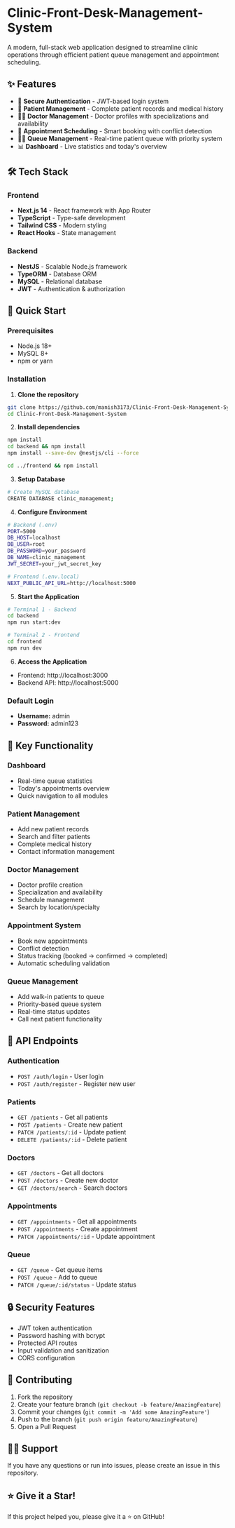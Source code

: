 # Clinic-Front-Desk-Management-System


A modern, full-stack web application designed to streamline clinic operations through efficient patient queue management and appointment scheduling.

## ✨ Features

- 🔐 **Secure Authentication** - JWT-based login system
- 👥 **Patient Management** - Complete patient records and medical history
- 👨‍⚕️ **Doctor Management** - Doctor profiles with specializations and availability
- 📅 **Appointment Scheduling** - Smart booking with conflict detection
- 🚶‍♂️ **Queue Management** - Real-time patient queue with priority system
- 📊 **Dashboard** - Live statistics and today's overview

## 🛠️ Tech Stack

### Frontend

- **Next.js 14** - React framework with App Router
- **TypeScript** - Type-safe development
- **Tailwind CSS** - Modern styling
- **React Hooks** - State management

### Backend

- **NestJS** - Scalable Node.js framework
- **TypeORM** - Database ORM
- **MySQL** - Relational database
- **JWT** - Authentication & authorization

## 🚀 Quick Start

### Prerequisites

- Node.js 18+
- MySQL 8+
- npm or yarn

### Installation

1. **Clone the repository**

```bash
git clone https://github.com/manish3173/Clinic-Front-Desk-Management-System.git
cd Clinic-Front-Desk-Management-System
```

2. **Install dependencies**

```bash
npm install
cd backend && npm install
npm install --save-dev @nestjs/cli --force

cd ../frontend && npm install
```

3. **Setup Database**

```bash
# Create MySQL database
CREATE DATABASE clinic_management;
```

4. **Configure Environment**

```bash
# Backend (.env)
PORT=5000
DB_HOST=localhost
DB_USER=root
DB_PASSWORD=your_password
DB_NAME=clinic_management
JWT_SECRET=your_jwt_secret_key

# Frontend (.env.local)
NEXT_PUBLIC_API_URL=http://localhost:5000
```

5. **Start the Application**

```bash
# Terminal 1 - Backend
cd backend
npm run start:dev

# Terminal 2 - Frontend
cd frontend
npm run dev
```

6. **Access the Application**

- Frontend: http://localhost:3000
- Backend API: http://localhost:5000

### Default Login

- **Username:** admin
- **Password:** admin123


## 🎯 Key Functionality

### Dashboard

- Real-time queue statistics
- Today's appointments overview
- Quick navigation to all modules

### Patient Management

- Add new patient records
- Search and filter patients
- Complete medical history
- Contact information management

### Doctor Management

- Doctor profile creation
- Specialization and availability
- Schedule management
- Search by location/specialty

### Appointment System

- Book new appointments
- Conflict detection
- Status tracking (booked → confirmed → completed)
- Automatic scheduling validation

### Queue Management

- Add walk-in patients to queue
- Priority-based queue system
- Real-time status updates
- Call next patient functionality

## 🔧 API Endpoints

### Authentication

- `POST /auth/login` - User login
- `POST /auth/register` - Register new user

### Patients

- `GET /patients` - Get all patients
- `POST /patients` - Create new patient
- `PATCH /patients/:id` - Update patient
- `DELETE /patients/:id` - Delete patient

### Doctors

- `GET /doctors` - Get all doctors
- `POST /doctors` - Create new doctor
- `GET /doctors/search` - Search doctors

### Appointments

- `GET /appointments` - Get all appointments
- `POST /appointments` - Create appointment
- `PATCH /appointments/:id` - Update appointment

### Queue

- `GET /queue` - Get queue items
- `POST /queue` - Add to queue
- `PATCH /queue/:id/status` - Update status

## 🔒 Security Features

- JWT token authentication
- Password hashing with bcrypt
- Protected API routes
- Input validation and sanitization
- CORS configuration

## 🤝 Contributing

1. Fork the repository
2. Create your feature branch (`git checkout -b feature/AmazingFeature`)
3. Commit your changes (`git commit -m 'Add some AmazingFeature'`)
4. Push to the branch (`git push origin feature/AmazingFeature`)
5. Open a Pull Request


## 🙋‍♂️ Support

If you have any questions or run into issues, please create an issue in this repository.

## ⭐ Give it a Star!

If this project helped you, please give it a ⭐ on GitHub!


